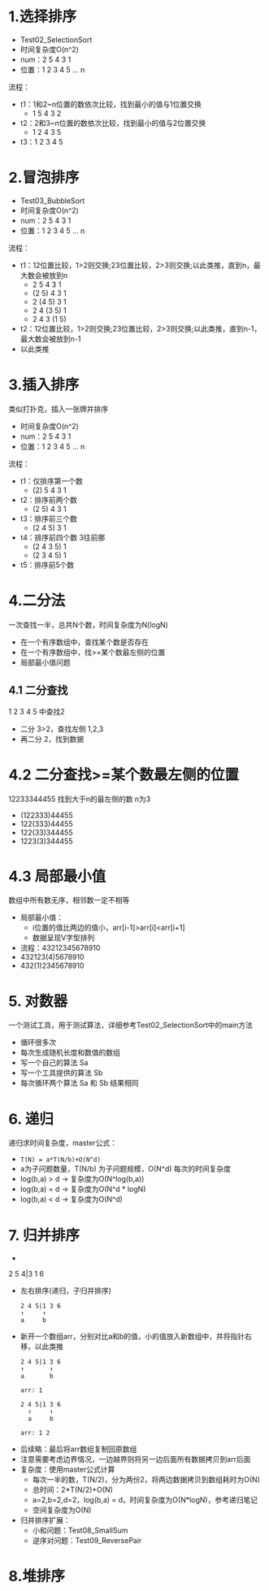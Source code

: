 # 1.选择排序
- Test02_SelectionSort
- 时间复杂度O(n^2)
- num：2 5 4 3 1
- 位置：1 2 3 4 5 ... n

流程：
- t1：1和2~n位置的数依次比较，找到最小的值与1位置交换
    - 1 5 4 3 2
- t2：2和3~n位置的数依次比较，找到最小的值与2位置交换
    - 1 2 4 3 5
- t3：1 2 3 4 5

# 2.冒泡排序
- Test03_BubbleSort
- 时间复杂度O(n^2)
- num：2 5 4 3 1
- 位置：1 2 3 4 5 ... n

流程：
- t1：12位置比较，1>2则交换;23位置比较，2>3则交换;以此类推，直到n，最大数会被放到n
    - 2 5 4 3 1
    - (2 5) 4 3 1
    - 2 (4 5) 3 1
    - 2 4 (3 5) 1
    - 2 4 3 (1 5)
- t2：12位置比较，1>2则交换;23位置比较，2>3则交换;以此类推，直到n-1，最大数会被放到n-1
- 以此类推

# 3.插入排序
类似打扑克，插入一张牌并排序
- 时间复杂度O(n^2)
- num：2 5 4 3 1
- 位置：1 2 3 4 5 ... n

流程：
- t1：仅排序第一个数
    - (2) 5 4 3 1
- t2：排序前两个数
    - (2 5) 4 3 1
- t3：排序前三个数
    - (2 4 5) 3 1
- t4：排序前四个数 3往前挪
    - (2 4 3 5) 1
    - (2 3 4 5) 1
- t5：排序前5个数

# 4.二分法
一次查找一半，总共N个数，时间复杂度为N(logN)

- 在一个有序数组中，查找某个数是否存在
- 在一个有序数组中，找>=某个数最左侧的位置
- 局部最小值问题

## 4.1 二分查找
1 2 3 4 5 中查找2
- 二分 3>2，查找左侧 1,2,3
- 再二分 2，找到数据

# 4.2 二分查找>=某个数最左侧的位置
12233344455 找到大于n的最左侧的数 n为3
- (122333)44455 
- 122(333)44455
- 122(33)344455
- 1223(3)344455

# 4.3 局部最小值
数组中所有数无序，相邻数一定不相等
- 局部最小值：
    - i位置的值比两边的值小，arr[i-1]>arr[i]<arr[i+1]
    - 数据呈现V字型排列
- 流程：43212345678910
- 432123(4)5678910
- 432(1)2345678910

# 5. 对数器
一个测试工具，用于测试算法，详细参考Test02_SelectionSort中的main方法
- 循环很多次
- 每次生成随机长度和数值的数组
- 写一个自己的算法 Sa
- 写一个工具提供的算法 Sb
- 每次循环两个算法 Sa 和 Sb 结果相同

# 6. 递归
递归求时间复杂度，master公式：
- `T(N) = a*T(N/b)+O(N^d)`
- a为子问题数量，T(N/b) 为子问题规模，O(N^d) 每次的时间复杂度
- log(b,a) > d -> 复杂度为O(N^log(b,a))
- log(b,a) = d -> 复杂度为O(N^d * logN)
- log(b,a) < d -> 复杂度为O(N^d)

# 7. 归并排序 
- 
2 5 4|3 1 6
- 左右排序(递归，子归并排序)
    ```
    2 4 5|1 3 6
    ↑     ↑
    a     b
    ```
- 新开一个数组arr，分别对比a和b的值，小的值放入新数组中，并将指针右移，以此类推 
    ```
    2 4 5|1 3 6
    ↑       ↑
    a       b
    
    arr: 1

    2 4 5|1 3 6
      ↑     ↑
      a     b
    
    arr: 1 2
    ```
- 后续略：最后将arr数组复制回原数组
- 注意需要考虑边界情况，一边越界则将另一边后面所有数据拷贝到arr后面
- 复杂度：使用master公式计算
    - 每次一半的数，T(N/2)，分为两份2，将两边数据拷贝到数组耗时为O(N)
    - 总时间：2*T(N/2)+O(N)
    - a=2,b=2,d=2，log(b,a) = d，时间复杂度为O(N*logN)，参考递归笔记
    - 空间复杂度为O(N)
- 归并排序扩展：
    - 小和问题：Test08_SmallSum
    - 逆序对问题：Test09_ReversePair

# 8.堆排序

